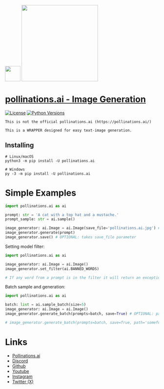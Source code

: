 <div id="header">
  <img src="https://i.ibb.co/p049Y5S/86964862.png" width="50"/>   <img src="https://i.ibb.co/r6JZ336/sketch1700556567238.png" width="250">
</div>

# [pollinations.ai - Image Generation](https://pypi.org/project/pollinations.ai)
[![License](https://img.shields.io/badge/license-MIT-blue.svg)](https://github.com/toolkitr/tkr/blob/main/LICENSE)
[![Python Versions](https://img.shields.io/badge/python-3.7%20|3.8%20|3.9%20|3.10%20|%203.11%20|%203.12%20-blue)](https://www.python.org/downloads/)

```
This is not the official pollinations.ai (https://pollinations.ai/)

This is a WRAPPER designed for easy text-image generation.
```

## Installing
```shell
# Linux/macOS
python3 -m pip install -U pollinations.ai

# Windows
py -3 -m pip install -U pollinations.ai
```

# Simple Examples
```python
import pollinations.ai as ai

prompt: str = 'A cat with a top hat and a mustache.'
prompt_sample: str = ai.sample()

image_generator: ai.Image = ai.Image(save_file='pollinations.ai.jpg') # OPTIONAL: takes save_file parameter
image_generator.generate(prompt)
image_generator.save() # OPTIONAL: takes save_file parameter
```
Setting model filter:
```python
import pollinations.ai as ai

image_generator: ai.Image = ai.Image()
image_generator.set_filter(ai.BANNED_WORDS)

# If any word from a prompt is in the filter it will return an exception.
```
Batch sample and generation:
```python
import pollinations.ai as ai

batch: list = ai.sample_batch(size=5)
image_generator: ai.Image = ai.Image()
image_generator.generate_batch(prompts=batch, save=True) # OPTIONAL: path  # OPTIONAL: naming = 'counter' | naming = 'prompt'

# image_generator.generate_batch(prompts=batch, save=True, path='somefolder', naming='prompt')
```

# Links
- [Pollinations.ai](https://pollinations.ai/)
- [Discord](https://discord.gg/8HqSRhJVxn)
- [Github](https://github.com/pollinations)
- [Youtube](https://www.youtube.com/channel/UCk4yKnLnYfyUmCCbDzOZOug)
- [Instagram](https://instagram.com/pollinations_ai)
- [Twitter (X)](https://twitter.com/pollinations_ai)
